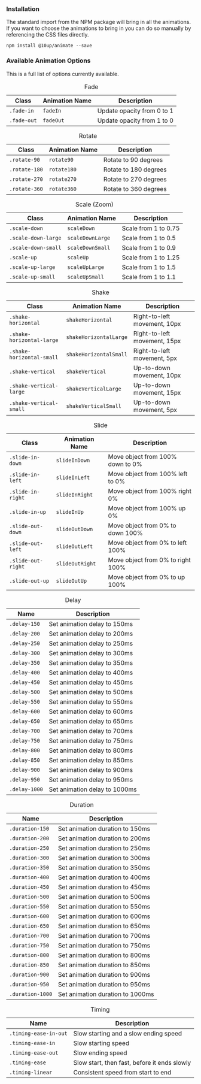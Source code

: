 <h3>Installation</h3>

<p>The standard import from the NPM package will bring in all the animations. If you want to choose the animations to bring in you can do so manually by referencing the CSS files directly.</p>

<div class="u-spacing__bottom--medium">
<code>npm install @10up/animate --save</code>
</div>

<h3>Available Animation Options</h3>
<p>This is a full list of options currently available.</p>

<table class="u-spacing__bottom--medium">
	<caption>Fade</caption>
	<thead>
		<tr>
			<th>Class</th>
			<th>Animation Name</th>
			<th>Description</th>
		</tr>
	</thead>
	<tbody>
		<tr>
			<td><code class="is-clean">.fade-in</code></td>
			<td><code class="is-clean">fadeIn</code></td>
			<td>Update opacity from 0 to 1</td>
		</tr>
		<tr>
			<td><code class="is-clean">.fade-out</code></td>
			<td><code class="is-clean">fadeOut</code></td>
			<td>Update opacity from 1 to 0</td>
		</tr>
	</tbody>
</table>

<table class="u-spacing__bottom--medium">
	<caption>Rotate</caption>
	<thead>
		<tr>
			<th>Class</th>
			<th>Animation Name</th>
			<th>Description</th>
		</tr>
	</thead>
	<tbody>
		<tr>
			<td><code class="is-clean">.rotate-90</code></td>
			<td><code class="is-clean">rotate90</code></td>
			<td>Rotate to 90 degrees</td>
		</tr>
		<tr>
			<td><code class="is-clean">.rotate-180</code></td>
			<td><code class="is-clean">rotate180</code></td>
			<td>Rotate to 180 degrees</td>
		</tr>
		<tr>
			<td><code class="is-clean">.rotate-270</code></td>
			<td><code class="is-clean">rotate270</code></td>
			<td>Rotate to 270 degrees</td>
		</tr>
		<tr>
			<td><code class="is-clean">.rotate-360</code></td>
			<td><code class="is-clean">rotate360</code></td>
			<td>Rotate to 360 degrees</td>
		</tr>
	</tbody>
</table>

<table class="u-spacing__bottom--medium">
	<caption>Scale (Zoom)</caption>
	<thead>
		<tr>
			<th>Class</th>
			<th>Animation Name</th>
			<th>Description</th>
		</tr>
	</thead>
	<tbody>
		<tr>
			<td><code class="is-clean">.scale-down</code></td>
			<td><code class="is-clean">scaleDown</code></td>
			<td>Scale from 1 to 0.75</td>
		</tr>
		<tr>
			<td><code class="is-clean">.scale-down-large</code></td>
			<td><code class="is-clean">scaleDownLarge</code></td>
			<td>Scale from 1 to 0.5</td>
		</tr>
		<tr>
			<td><code class="is-clean">.scale-down-small</code></td>
			<td><code class="is-clean">scaleDownSmall</code></td>
			<td>Scale from 1 to 0.9</td>
		</tr>
		<tr>
			<td><code class="is-clean">.scale-up</code></td>
			<td><code class="is-clean">scaleUp</code></td>
			<td>Scale from 1 to 1.25</td>
		</tr>
		<tr>
			<td><code class="is-clean">.scale-up-large</code></td>
			<td><code class="is-clean">scaleUpLarge</code></td>
			<td>Scale from 1 to 1.5</td>
		</tr>
		<tr>
			<td><code class="is-clean">.scale-up-small</code></td>
			<td><code class="is-clean">scaleUpSmall</code></td>
			<td>Scale from 1 to 1.1</td>
		</tr>
	</tbody>
</table>

<table class="u-spacing__bottom--medium">
	<caption>Shake</caption>
	<thead>
		<tr>
			<th>Class</th>
			<th>Animation Name</th>
			<th>Description</th>
		</tr>
	</thead>
	<tbody>
		<tr>
			<td><code class="is-clean">.shake-horizontal</code></td>
			<td><code class="is-clean">shakeHorizontal</code></td>
			<td>Right-to-left movement, 10px</td>
		</tr>
		<tr>
			<td><code class="is-clean">.shake-horizontal-large</code></td>
			<td><code class="is-clean">shakeHorizontalLarge</code></td>
			<td>Right-to-left movement, 15px</td>
		</tr>
		<tr>
			<td><code class="is-clean">.shake-horizontal-small</code></td>
			<td><code class="is-clean">shakeHorizontalSmall</code></td>
			<td>Right-to-left movement, 5px</td>
		</tr>
		<tr>
			<td><code class="is-clean">.shake-vertical</code></td>
			<td><code class="is-clean">shakeVertical</code></td>
			<td>Up-to-down movement, 10px</td>
		</tr>
		<tr>
			<td><code class="is-clean">.shake-vertical-large</code></td>
			<td><code class="is-clean">shakeVerticalLarge</code></td>
			<td>Up-to-down movement, 15px</td>
		</tr>
		<tr>
			<td><code class="is-clean">.shake-vertical-small</code></td>
			<td><code class="is-clean">shakeVerticalSmall</code></td>
			<td>Up-to-down movement, 5px</td>
		</tr>
	</tbody>
</table>

<table class="u-spacing__bottom--medium">
	<caption>Slide</caption>
	<thead>
		<tr>
			<th>Class</th>
			<th>Animation Name</th>
			<th>Description</th>
		</tr>
	</thead>
	<tbody>
		<tr>
			<td><code class="is-clean">.slide-in-down</code></td>
			<td><code class="is-clean">slideInDown</code></td>
			<td>Move object from 100% down to 0%</td>
		</tr>
		<tr>
			<td><code class="is-clean">.slide-in-left</code></td>
			<td><code class="is-clean">slideInLeft</code></td>
			<td>Move object from 100% left to 0%</td>
		</tr>
		<tr>
			<td><code class="is-clean">.slide-in-right</code></td>
			<td><code class="is-clean">slideInRight</code></td>
			<td>Move object from 100% right 0%</td>
		</tr>
		<tr>
			<td><code class="is-clean">.slide-in-up</code></td>
			<td><code class="is-clean">slideInUp</code></td>
			<td>Move object from 100% up 0%</td>
		</tr>
		<tr>
			<td><code class="is-clean">.slide-out-down</code></td>
			<td><code class="is-clean">slideOutDown</code></td>
			<td>Move object from 0% to down 100%</td>
		</tr>
		<tr>
			<td><code class="is-clean">.slide-out-left</code></td>
			<td><code class="is-clean">slideOutLeft</code></td>
			<td>Move object from 0% to left 100%</td>
		</tr>
		<tr>
			<td><code class="is-clean">.slide-out-right</code></td>
			<td><code class="is-clean">slideOutRight</code></td>
			<td>Move object from 0% to right 100%</td>
		</tr>
		<tr>
			<td><code class="is-clean">.slide-out-up</code></td>
			<td><code class="is-clean">slideOutUp</code></td>
			<td>Move object from 0% to up 100%</td>
		</tr>
	</tbody>
</table>

<table class="u-spacing__bottom--medium">
	<caption>Delay</caption>
	<thead>
		<tr>
			<th>Name</th>
			<th>Description</th>
		</tr>
	</thead>
	<tbody>
		<tr>
			<td><code class="is-clean">.delay-150</code></td>
			<td>Set animation delay to 150ms</td>
		</tr>
		<tr>
			<td><code class="is-clean">.delay-200</code></td>
			<td>Set animation delay to 200ms</td>
		</tr>
		<tr>
			<td><code class="is-clean">.delay-250</code></td>
			<td>Set animation delay to 250ms</td>
		</tr>
		<tr>
			<td><code class="is-clean">.delay-300</code></td>
			<td>Set animation delay to 300ms</td>
		</tr>
		<tr>
			<td><code class="is-clean">.delay-350</code></td>
			<td>Set animation delay to 350ms</td>
		</tr>
		<tr>
			<td><code class="is-clean">.delay-400</code></td>
			<td>Set animation delay to 400ms</td>
		</tr>
		<tr>
			<td><code class="is-clean">.delay-450</code></td>
			<td>Set animation delay to 450ms</td>
		</tr>
		<tr>
			<td><code class="is-clean">.delay-500</code></td>
			<td>Set animation delay to 500ms</td>
		</tr>
		<tr>
			<td><code class="is-clean">.delay-550</code></td>
			<td>Set animation delay to 550ms</td>
		</tr>
		<tr>
			<td><code class="is-clean">.delay-600</code></td>
			<td>Set animation delay to 600ms</td>
		</tr>
		<tr>
			<td><code class="is-clean">.delay-650</code></td>
			<td>Set animation delay to 650ms</td>
		</tr>
		<tr>
			<td><code class="is-clean">.delay-700</code></td>
			<td>Set animation delay to 700ms</td>
		</tr>
		<tr>
			<td><code class="is-clean">.delay-750</code></td>
			<td>Set animation delay to 750ms</td>
		</tr>
		<tr>
			<td><code class="is-clean">.delay-800</code></td>
			<td>Set animation delay to 800ms</td>
		</tr>
		<tr>
			<td><code class="is-clean">.delay-850</code></td>
			<td>Set animation delay to 850ms</td>
		</tr>
		<tr>
			<td><code class="is-clean">.delay-900</code></td>
			<td>Set animation delay to 900ms</td>
		</tr>
		<tr>
			<td><code class="is-clean">.delay-950</code></td>
			<td>Set animation delay to 950ms</td>
		</tr>
		<tr>
			<td><code class="is-clean">.delay-1000</code></td>
			<td>Set animation delay to 1000ms</td>
		</tr>
	</tbody>
</table>

<table class="u-spacing__bottom--medium">
	<caption>Duration</caption>
	<thead>
		<tr>
			<th>Name</th>
			<th>Description</th>
		</tr>
	</thead>
	<tbody>
	<tr>
	    <td><code class="is-clean">.duration-150</code></td>
	    <td>Set animation duration to 150ms</td>
	</tr>
	<tr>
	    <td><code class="is-clean">.duration-200</code></td>
	    <td>Set animation duration to 200ms</td>
	</tr>
	<tr>
	    <td><code class="is-clean">.duration-250</code></td>
	    <td>Set animation duration to 250ms</td>
	</tr>
	<tr>
	    <td><code class="is-clean">.duration-300</code></td>
	    <td>Set animation duration to 300ms</td>
	</tr>
	<tr>
	    <td><code class="is-clean">.duration-350</code></td>
	    <td>Set animation duration to 350ms</td>
	</tr>
	<tr>
	    <td><code class="is-clean">.duration-400</code></td>
	    <td>Set animation duration to 400ms</td>
	</tr>
	<tr>
	    <td><code class="is-clean">.duration-450</code></td>
	    <td>Set animation duration to 450ms</td>
	</tr>
	<tr>
	    <td><code class="is-clean">.duration-500</code></td>
	    <td>Set animation duration to 500ms</td>
	</tr>
	<tr>
	    <td><code class="is-clean">.duration-550</code></td>
	    <td>Set animation duration to 550ms</td>
	</tr>
	<tr>
	    <td><code class="is-clean">.duration-600</code></td>
	    <td>Set animation duration to 600ms</td>
	</tr>
	<tr>
	    <td><code class="is-clean">.duration-650</code></td>
	    <td>Set animation duration to 650ms</td>
	</tr>
	<tr>
	    <td><code class="is-clean">.duration-700</code></td>
	    <td>Set animation duration to 700ms</td>
	</tr>
	<tr>
	    <td><code class="is-clean">.duration-750</code></td>
	    <td>Set animation duration to 750ms</td>
	</tr>
	<tr>
	    <td><code class="is-clean">.duration-800</code></td>
	    <td>Set animation duration to 800ms</td>
	</tr>
	<tr>
	    <td><code class="is-clean">.duration-850</code></td>
	    <td>Set animation duration to 850ms</td>
	</tr>
	<tr>
	    <td><code class="is-clean">.duration-900</code></td>
	    <td>Set animation duration to 900ms</td>
	</tr>
	<tr>
	    <td><code class="is-clean">.duration-950</code></td>
	    <td>Set animation duration to 950ms</td>
	</tr>
	<tr>
	    <td><code class="is-clean">.duration-1000</code></td>
	    <td>Set animation duration to 1000ms</td>
	</tr>
	</tbody>
</table>

<table class="u-spacing__bottom--medium">
	<caption>Timing</caption>
	<thead>
		<tr>
			<th>Name</th>
			<th>Description</th>
		</tr>
	</thead>
	<tbody>
		<tr>
			<td><code class="is-clean">.timing-ease-in-out</code></td>
			<td>Slow starting and a slow ending speed</td>
		</tr>
		<tr>
			<td><code class="is-clean">.timing-ease-in</code></td>
			<td>Slow starting speed</td>
		</tr>
		<tr>
			<td><code class="is-clean">.timing-ease-out</code></td>
			<td>Slow ending speed</td>
		</tr>
		<tr>
			<td><code class="is-clean">.timing-ease</code></td>
			<td>Slow start, then fast, before it ends slowly</td>
		</tr>
		<tr>
			<td><code class="is-clean">.timing-linear</code></td>
			<td>Consistent speed from start to end</td>
		</tr>
	</tbody>
</table>
